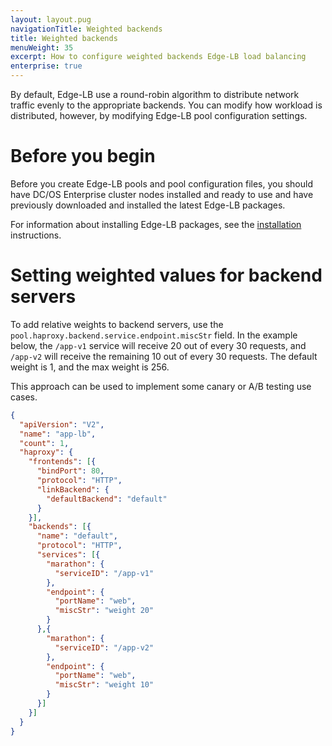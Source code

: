 ```yaml
---
layout: layout.pug
navigationTitle: Weighted backends
title: Weighted backends
menuWeight: 35
excerpt: How to configure weighted backends Edge-LB load balancing
enterprise: true
---
```

By default, Edge-LB use a round-robin algorithm to distribute network traffic evenly to the appropriate backends. You can modify how workload is distributed, however, by modifying Edge-LB pool configuration settings.

# Before you begin
Before you create Edge-LB pools and pool configuration files, you should have DC/OS Enterprise cluster nodes installed and ready to use and have previously downloaded and installed the latest Edge-LB packages. 

For information about installing Edge-LB packages, see the [installation](/services/edge-lb/getting-started/installing/) instructions.

# Setting weighted values for backend servers

To add relative weights to backend servers, use the `pool.haproxy.backend.service.endpoint.miscStr` field. In the example below, the `/app-v1` service will receive 20 out of every 30 requests, and `/app-v2` will receive the remaining 10 out of every 30 requests. The default weight is 1, and the max weight is 256.

This approach can be used to implement some canary or A/B testing use cases.

```json
{
  "apiVersion": "V2",
  "name": "app-lb",
  "count": 1,
  "haproxy": {
    "frontends": [{
      "bindPort": 80,
      "protocol": "HTTP",
      "linkBackend": {
        "defaultBackend": "default"
      }
    }],
    "backends": [{
      "name": "default",
      "protocol": "HTTP",
      "services": [{
        "marathon": {
          "serviceID": "/app-v1"
        },
        "endpoint": {
          "portName": "web",
          "miscStr": "weight 20"
        }
      },{
        "marathon": {
          "serviceID": "/app-v2"
        },
        "endpoint": {
          "portName": "web",
          "miscStr": "weight 10"
        }
      }]
    }]
  }
}
```
